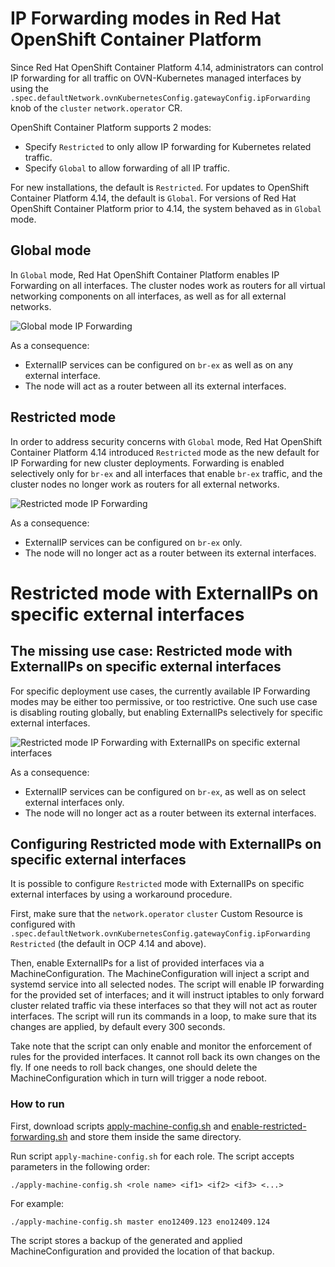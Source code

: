 # IP Forwarding modes in Red Hat OpenShift Container Platform

Since Red Hat OpenShift Container Platform 4.14, administrators can control IP forwarding for all traffic on
OVN-Kubernetes managed interfaces by using the `.spec.defaultNetwork.ovnKubernetesConfig.gatewayConfig.ipForwarding`
knob of the `cluster` `network.operator` CR.

OpenShift Container Platform supports 2 modes:

* Specify `Restricted` to only allow IP forwarding for Kubernetes related traffic.
* Specify `Global` to allow forwarding of all IP traffic.

For new installations, the default is `Restricted`. For updates to OpenShift Container Platform 4.14, the default is
`Global`. For versions of Red Hat OpenShift Container Platform prior to 4.14, the system behaved as in `Global` mode.

## Global mode

In `Global` mode, Red Hat OpenShift Container Platform enables IP Forwarding on all interfaces. The cluster nodes work
as routers for all virtual networking components on all interfaces, as well as for all external networks.

![Global mode IP Forwarding](ip-forwarding-before.png)

As a consequence:

* ExternalIP services can be configured on `br-ex` as well as on any external interface.
* The node will act as a router between all its external interfaces.

## Restricted mode

In order to address security concerns with `Global` mode, Red Hat OpenShift Container Platform 4.14 introduced
`Restricted` mode as the new default for IP Forwarding for new cluster deployments.
Forwarding is enabled selectively only for `br-ex` and all interfaces that enable `br-ex` traffic, and the cluster
nodes no longer work as routers for all external networks.

![Restricted mode IP Forwarding](ip-forwarding-after.png)

As a consequence:

* ExternalIP services can be configured on `br-ex` only.
* The node will no longer act as a router between its external interfaces.

# Restricted mode with ExternalIPs on specific external interfaces

## The missing use case: Restricted mode with ExternalIPs on specific external interfaces

For specific deployment use cases, the currently available IP Forwarding modes may be either too permissive, or too
restrictive. One such use case is disabling routing globally, but enabling ExternalIPs selectively for specific external
interfaces.

![Restricted mode IP Forwarding with ExternalIPs on specific external interfaces](ip-forwarding-want.png)

As a consequence:

* ExternalIP services can be configured on `br-ex`, as well as on select external interfaces only.
* The node will no longer act as a router between its external interfaces.

## Configuring Restricted mode with ExternalIPs on specific external interfaces

It is possible to configure `Restricted` mode with ExternalIPs on specific external interfaces by using a workaround
procedure. 

First, make sure that the `network.operator` `cluster` Custom Resource is configured with
`.spec.defaultNetwork.ovnKubernetesConfig.gatewayConfig.ipForwarding` `Restricted` (the default in OCP 4.14 and  above).

Then, enable ExternalIPs for a list of provided interfaces via a MachineConfiguration. The MachineConfiguration will
inject a script and systemd service into all selected nodes. The script will enable IP
forwarding for the provided set of interfaces; and it will instruct iptables to only forward cluster related traffic
via these interfaces so that they will not act as router interfaces. The script will run its commands in a loop, to make
sure that its changes are applied, by default every 300 seconds.

Take note that the script can only enable and monitor the enforcement of rules for the provided interfaces. It cannot
roll back its own changes on the fly. If one needs to roll back changes, one should delete the MachineConfiguration
which in turn will trigger a node reboot.

### How to run

First, download scripts [apply-machine-config.sh](https://raw.githubusercontent.com/andreaskaris/enable-restricted-forwarding/master/apply-machine-config.sh)
and [enable-restricted-forwarding.sh](https://raw.githubusercontent.com/andreaskaris/enable-restricted-forwarding/master/enable-restricted-forwarding.sh) and store them inside the same directory.

Run script `apply-machine-config.sh` for each role. The script accepts parameters
in the following order:
```
./apply-machine-config.sh <role name> <if1> <if2> <if3> <...>
```

For example:
```
./apply-machine-config.sh master eno12409.123 eno12409.124
```

The script stores a backup of the generated and applied MachineConfiguration and provided the location of that backup.
